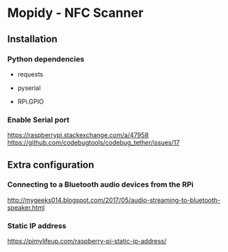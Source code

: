 # Mopidy - NFC Scanner

## Installation

### Python dependencies

* requests

* pyserial
* RPi.GPIO

### Enable Serial port

https://raspberrypi.stackexchange.com/a/47958
https://github.com/codebugtools/codebug_tether/issues/17

## Extra configuration

### Connecting to a Bluetooth audio devices from the RPi

http://mygeeks014.blogspot.com/2017/05/audio-streaming-to-bluetooth-speaker.html

### Static IP address

https://pimylifeup.com/raspberry-pi-static-ip-address/

